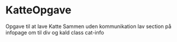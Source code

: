 # KatteOpgave

Opgave til at lave Katte Sammen uden kommunikation
lav section på infopage om til div og kald class cat-info